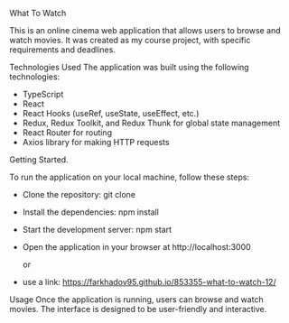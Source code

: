 What To Watch

This is an online cinema web application that allows users to browse and watch movies. It was created as my course project, with specific requirements and deadlines.

Technologies Used
The application was built using the following technologies:

* TypeScript
* React
* React Hooks (useRef, useState, useEffect, etc.)
* Redux, Redux Toolkit, and Redux Thunk for global state management
* React Router for routing
* Axios library for making HTTP requests

Getting Started.

To run the application on your local machine, follow these steps:
* Clone the repository: git clone <repository-url>
* Install the dependencies: npm install
* Start the development server: npm start
* Open the application in your browser at http://localhost:3000
  
  or
* use a link: https://farkhadov95.github.io/853355-what-to-watch-12/
 
Usage
Once the application is running, users can browse and watch movies. The interface is designed to be user-friendly and interactive.
